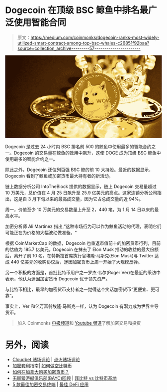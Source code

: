 # Dogecoin 在顶级 BSC 鲸鱼中排名最广泛使用智能合同

> 原文：<https://medium.com/coinmonks/dogecoin-ranks-most-widely-utilized-smart-contract-among-top-bsc-whales-c26851f92baa?source=collection_archive---------57----------------------->

![](img/30575750468504f8f710063d4e762354.png)

Dogecoin 是过去 24 小时内 BSC 排名前 500 的鲸鱼中使用最多的智能合约之一。Dogecoin 的交易量在鲸鱼的效用中飙升，这使 DOGE 成为顶级 BSC 鲸鱼中使用最多的智能合约之一。

除此之外，Dogecoin 还位列百强 BSC 鲸的前 10 大持股。最近的数据显示，Dogecoin 看到了鲸鱼或加密货币最大持有者的新活动。

链上数据分析公司 IntoTheBlock 提供的数据显示，链上 Dogecoin 交易量超过 10 万美元，总价值在 4 月 25 日飙升至 25.9 亿美元的高点。这家连锁分析公司指出，这是自 3 月下旬以来的最高成交量，因为它占总成交量的近 94%。

周一，价值至少 10 万美元的交易数量上升至 2，440 笔，为 1 月 14 日以来的最高水平。

加密分析师 Ali Martinez 指出,“这种市场行为可以作为鲸鱼活动的代理，表明它们可能正在为价格的大幅波动做准备。"

根据 CoinMarketCap 的数据，Dogecoin 也重返市值前十的加密货币行列，目前的估值为 185.7 亿美元。Dogecoin 在抹去了 Elon Musk 推动的收益的最大份额后，离开了前 10 名。在特斯拉首席执行官埃隆·马斯克(Elon Musk)与 Twitter 达成 440 亿美元的收购协议后，迷因加密货币上周一开始了大规模反弹。

另一个积极的方面是，首批比特币用户之一罗杰·韦尔(Roger Ver)在最近的采访中表示，他认为迷因加密货币 Dogecoin 优于领先资产。

与比特币相比，最早的加密货币支持者之一觉得这个笑话加密货币“更便宜、更可靠”。

事实上，Ver 和亿万富翁埃隆·马斯克一样，认为 Dogecoin 有潜力成为世界主导货币。

> 加入 Coinmonks [电报频道](https://t.me/coincodecap)和 [Youtube 频道](https://www.youtube.com/c/coinmonks/videos)了解加密交易和投资

# 另外，阅读

*   [Cloudbet 赌场评论](https://coincodecap.com/cloudbet-casino-review) | [点火赌场评论](https://coincodecap.com/ignition-casino-review)
*   [加密套利](/coinmonks/crypto-arbitrage-guide-how-to-make-money-as-a-beginner-62bfe5c868f6)指南| [如何做空比特币](/coinmonks/how-to-short-bitcoin-568a2d0b4ae5)
*   [如何在加拿大购买加密货币？](https://coincodecap.com/how-to-buy-cryptocurrency-in-canada)
*   [无聊猿游艇俱乐部(BAYC)回顾](https://coincodecap.com/bored-ape-yacht-club-bayc-review) | [拜比特 vs 比特币基地](https://coincodecap.com/bybit-vs-coinbase)
*   [5 款最佳加密交易终端](https://coincodecap.com/crypto-trading-terminals) | [最佳 DeFi 应用](https://coincodecap.com/best-defi-apps)